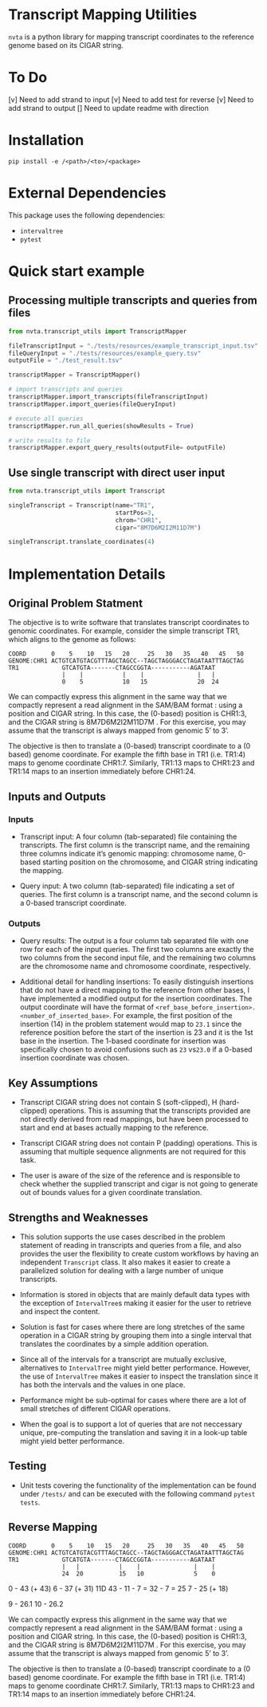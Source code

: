 # Transcript Mapping Utilities 

`nvta` is a python library for mapping transcript coordinates to the reference genome based on its CIGAR string.

# To Do

[v] Need to add strand to input
[v] Need to add test for reverse
[v] Need to add strand to output
[] Need to update readme with direction

# Installation

`pip install -e /<path>/<to>/<package>`

# External Dependencies

This package uses the following dependencies:

- `intervaltree`
- `pytest`

# Quick start example

## Processing multiple transcripts and queries from files

```python
from nvta.transcript_utils import TranscriptMapper

fileTranscriptInput = "./tests/resources/example_transcript_input.tsv"
fileQueryInput = "./tests/resources/example_query.tsv"
outputFile = "./test_result.tsv"

transcriptMapper = TranscriptMapper()

# import transcripts and queries
transcriptMapper.import_transcripts(fileTranscriptInput)
transcriptMapper.import_queries(fileQueryInput)

# execute all queries
transcriptMapper.run_all_queries(showResults = True)

# write results to file
transcriptMapper.export_query_results(outputFile= outputFile)
```

## Use single transcript with direct user input

```python
from nvta.transcript_utils import Transcript

singleTranscript = Transcript(name="TR1",
                              startPos=3,
                              chrom="CHR1",
                              cigar="8M7D6M2I2M11D7M")

singleTranscript.translate_coordinates(4)

```

# Implementation Details

## Original Problem Statment

The objective is to write software that translates transcript coordinates to genomic coordinates. For example, consider the simple transcript TR1, which aligns to the genome as follows:

```
COORD       0    5    10   15   20     25   30   35   40   45   50
GENOME:CHR1 ACTGTCATGTACGTTTAGCTAGCC--TAGCTAGGGACCTAGATAATTTAGCTAG
TR1            GTCATGTA-------CTAGCCGGTA-----------AGATAAT
               |    |           |    |               |   |
               0    5           10   15              20  24
```
We can compactly express this alignment in the same way that we compactly represent a read alignment in the SAM/BAM format : using a position and CIGAR string. In this case, the (0-based) position is CHR1:3, and the CIGAR string is 8M7D6M2I2M11D7M . For this exercise, you may assume that the transcript is always mapped from genomic 5’ to 3’.

The objective is then to translate a (0-based) transcript coordinate to a (0 based) genome coordinate. For example the fifth base in TR1 (i.e. TR1:4) maps to genome coordinate CHR1:7. Similarly, TR1:13 maps to CHR1:23 and TR1:14 maps to an insertion immediately before CHR1:24.

## Inputs and Outputs

### Inputs
- Transcript input: A four column (tab-separated) file containing the transcripts. The first column is the transcript name, and the remaining three columns indicate it’s genomic mapping: chromosome name, 0-based starting position on the chromosome, and CIGAR string indicating the mapping.

- Query input: A two column (tab-separated) file indicating a set of queries. The first column is a transcript
name, and the second column is a 0-based transcript coordinate.

### Outputs

- Query results: The output is a four column tab separated file with one row for each of the input queries. The first two columns are exactly the two columns from the second input file, and the remaining two columns are the chromosome name and chromosome coordinate, respectively.

- Additional detail for handling insertions: To easily distinguish insertions that do not have a direct mapping to the reference from other bases, I have implemented a modified output for the insertion coordinates. The output coordinate will have the format of `<ref_base_before_insertion>.<number_of_inserted_base>`. For example, the first position of the insertion (14) in the problem statement would map to `23.1` since the reference position before the start of the insertion is 23 and it is the 1st base in the insertion. The 1-based coordinate for insertion was specifically chosen to avoid confusions such as `23` vs`23.0` if a 0-based insertion coordinate was chosen. 


## Key Assumptions

- Transcript CIGAR string does not contain S (soft-clipped), H (hard-clipped) operations. This is assuming that the transcripts provided are not directly derived from read mappings, but have been processed to start and end at bases actually mapping to the reference. 

- Transcript CIGAR string does not contain P (padding) operations. This is assuming that multiple sequence alignments are not required for this task.

- The user is aware of the size of the reference and is responsible to check whether the supplied transcript and cigar is not going to generate out of bounds values for a given coordinate translation. 

## Strengths and Weaknesses

- This solution supports the use cases described in the problem statement of reading in transcripts and queries from a file, and also provides the user the flexibility to create custom workflows by having an independent `Transcript` class. It also makes it easier to create a parallelized solution for dealing with a large number of unique transcripts.

- Information is stored in objects that are mainly default data types with the exception of `IntervalTree`s making it easier for the user to retrieve and inspect the content.

- Solution is fast for cases where there are long stretches of the same operation in a CIGAR string by grouping them into a single interval that translates the coordinates by a simple addition operation. 

- Since all of the intervals for a transcript are mutually exclusive, alternatives to `IntervalTree` might yield better performance. However, the use of `IntervalTree` makes it easier to inspect the translation since it has both the intervals and the values in one place. 

- Performance might be sub-optimal for cases where there are a lot of small stretches of different CIGAR operations.

- When the goal is to support a lot of queries that are not neccessary unique, pre-computing the translation and saving it in a look-up table might yield better performance.


## Testing

- Unit tests covering the functionality of the implementation can be found under `/tests/` and can be executed with the following command `pytest tests`.


## Reverse Mapping


```
COORD       0    5    10   15   20     25   30   35   40   45   50
GENOME:CHR1 ACTGTCATGTACGTTTAGCTAGCC--TAGCTAGGGACCTAGATAATTTAGCTAG
TR1            GTCATGTA-------CTAGCCGGTA-----------AGATAAT
               |   |           |    |               |    |
               24  20          15   10              5    0
```

0 - 43  (+ 43)
6 - 37  (+ 31)
11D
43 - 11 - 7 = 32 - 7 = 25
7 - 25  (+ 18)

9 - 26.1
10 - 26.2

We can compactly express this alignment in the same way that we compactly represent a read alignment in the SAM/BAM format : using a position and CIGAR string. In this case, the (0-based) position is CHR1:3, and the CIGAR string is 8M7D6M2I2M11D7M . For this exercise, you may assume that the transcript is always mapped from genomic 5’ to 3’.

The objective is then to translate a (0-based) transcript coordinate to a (0 based) genome coordinate. For example the fifth base in TR1 (i.e. TR1:4) maps to genome coordinate CHR1:7. Similarly, TR1:13 maps to CHR1:23 and TR1:14 maps to an insertion immediately before CHR1:24.
